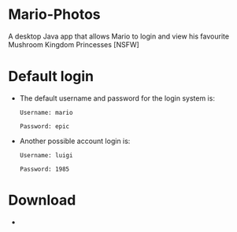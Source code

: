 # Mario-Photos
A desktop Java app that allows Mario to login and view his favourite Mushroom Kingdom Princesses [NSFW]

# Default login

- The default username and password for the login system is:

  ```Username: mario```
  
  ```Password: epic ```
  
- Another possible account login is:

  ```Username: luigi```
  
  ```Password: 1985```
  
  

# Download
-
